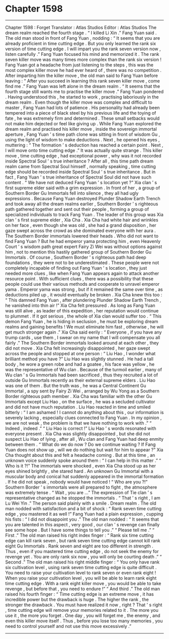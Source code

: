 
# Chapter 1598


---

Chapter 1598 : Forget
Translator :
Atlas Studios
Editor :
Atlas Studios
The dream realm reached the fourth stage .
“ I killed Li Xin .” Fang Yuan said .
The old man stood in front of Fang Yuan , nodding : “ It seems that you are already proficient in time cutting edge . But you only learned the rank six version of time cutting edge . I will impart you the rank seven version now , listen carefully .”
Fang Yuan focused his mind and memorized it .
The rank seven killer move was many times more complex than the rank six version !
Fang Yuan got a headache from just listening to the steps , this was the most complex killer move he had ever heard of , there was no competition .
After imparting him the killer move , the old man said to Fang Yuan before leaving : “ After you succeed in learning this rank seven killer move , come find me .”
Fang Yuan was left alone in the dream realm .
“ It seems that the fourth stage still wants me to practise the killer move .” Fang Yuan pondered .
Having understood this , he started to work , practising laboriously in the dream realm .
Even though the killer move was complex and difficult to master , Fang Yuan had lots of patience .
His personality had already been tempered into a piece of black steel by his previous life and the toying of fate , he was extremely firm and determined .
These small setbacks would not make him dejected or feel like giving up .
While Fang Yuan explored the dream realm and practised his killer move , inside the sovereign immortal aperture , Fang Yuan ’ s time path clone was sitting in front of wisdom Gu , using the light of wisdom to make deductions .
Next , he opened his eyes , muttering : “ The formation ’ s deduction has reached a certain point . Next , I will move onto time cutting edge .”
It was actually quite strange .
This killer move , time cutting edge , had exceptional power , why was it not recorded inside Spectral Soul ’ s true inheritance ?
After all , this time path dream realm came from Spectral Soul himself , normally speaking , time cutting edge should be recorded inside Spectral Soul ’ s true inheritance .
But in fact , Fang Yuan ’ s true inheritance of Spectral Soul did not have such content .
“ We have not deduced Fang Yuan ’ s location yet ?” Xia clan ’ s first supreme elder said with a grim expression .
In front of her , a group of Southern Border Gu Immortals fell into silence , they all had ugly expressions .
Because Fang Yuan destroyed Plunder Shadow Earth Trench and took away all the dream realms earlier , Southern Border ’ s righteous path gathered together and sent out their people , forming a group of specialized individuals to track Fang Yuan .
The leader of this group was Xia clan ’ s first supreme elder , Xia Cha .
Xia Cha had white hair and wrinkles on her face , even though she was old , she had a grand disposition , her gaze swept across the crowd as she dominated everyone with her aura .
The Southern Border immortals lowered their heads .
Who did not want to find Fang Yuan ? But he had emperor yama protecting him , even Heavenly Court ’ s wisdom path great expert Fairy Zi Wei was without options against him , not to mention this hastily gathered group of Southern Border Gu Immortals .
Of course , Southern Border ’ s righteous path had deep foundations , they were not to be underestimated . These people were not completely incapable of finding out Fang Yuan ’ s location , they just needed more clues , like when Fang Yuan appears again to attack another resource point .
With sufficient clues , there was a possibility that these people could use their various methods and cooperate to unravel emperor yama .
Emperor yama was strong , but if it remained the same over time , as deductions piled up , it would eventually be broken .
Xia Cha knew this too : “ This damned Fang Yuan , after plundering Plunder Shadow Earth Trench , he vanished into thin air !”
Xia Cha felt pressured .
As long as Fang Yuan was still alive , as leader of this expedition , her reputation would continue to plummet . If it got serious , the whole of Xia clan would suffer too .
“ This demon Fang Yuan , he is hiding in seclusion , he must be exploring dream realms and gaining benefits ! We must eliminate him fast , otherwise , he will get much stronger again .” Xia Cha said eerily : “ Everyone , if you have any trump cards , use them , I swear on my name that I will compensate you all fairly .”
The Southern Border immortals looked around at each other , they did not move .
Xia Cha felt increasingly disappointed , her gaze swept across the people and stopped at one person : “ Liu Hao , I wonder what brilliant method you have ?”
Liu Hao was slightly stunned .
He had a tall body , he wore a green robe and had a goatee , his face was yellow , he was the representative of Wu clan .
Because of the turmoil earlier , many of Wu clan ’ s Gu Immortals had been sacrificed , thus they recruited a lot of outside Gu Immortals recently as their external supreme elders . Liu Hao was one of them .
But the truth was , he was a Central Continent Gu Immortal , a spy sent by Fairy Zi Wei , arranged by Wu Yong as a Southern Border righteous path member .
Xia Cha was familiar with the other Gu Immortals except Liu Hao , on the surface , he was a secluded cultivator and did not have much reputation .
Liu Hao reacted in time and smiled bitterly : “ I am ashamed ! I cannot do anything about this , our information is severely lacking , especially clues connected to Fang Yuan . In my opinion , we are not weak , the problem is that we have nothing to work with .”
“ Indeed , indeed .”
“ Liu Hao is correct !”
Liu Hao ’ s words resonated with everyone present .
Xia Cha was slightly disappointed , but she did not suspect Liu Hao of lying , after all , Wu clan and Fang Yuan had deep enmity between them .
“ What do we do now ? Do we continue waiting ? If Fang Yuan does not show up , will we do nothing but wait for him to appear ?”
Xia Cha thought about this and felt a headache coming .
But at this time , an unknown voice suddenly spoke around them : “ I can help in this matter .”
“ Who is it ?!” The immortals were shocked , even Xia Cha stood up as her eyes shined brightly , she stared hard .
An unknown Gu Immortal with a muscular body and conical hat suddenly appeared in the immortal formation . If he did not speak , nobody would have noticed !
“ Who are you ?!” Southern Border ’ s immortals were all prepared to fight , the atmosphere was extremely tense .
“ Wait , you are …” The expression of Tie clan ’ s representative changed as he stopped the immortals .
“ That ’ s right , I am Lu Wei Yin .” The person said plainly with a smile .
Dream realm .
The old man nodded with satisfaction and a bit of shock : “ Rank seven time cutting edge , you mastered it as well !”
Fang Yuan had a plain expression , cupping his fists : “ I did not disappoint you .”
The old man nodded : “ It seems that you are talented in this aspect , very good , our clan ’ s revenge can finally see some hope . But I have some things to tell you .”
“ Please tell me .”
“ First .” The old man raised his right index finger : “ Rank six time cutting edge can kill rank seven , but rank seven time cutting edge cannot kill rank eight Gu Immortals . Rank seven and eight are too different in strength . Thus , even if you mastered time cutting edge , do not seek the enemy for revenge yet . You are only rank six now , you will only be courting death .”
“ Second .” The old man raised his right middle finger : “ You only have rank six cultivation level , using rank seven time cutting edge is quite difficult . You need to raise your cultivation level to rank seven or even rank eight ! When you raise your cultivation level , you will be able to learn rank eight time cutting edge . With a rank eight killer move , you would be able to take revenge , but before that , you need to endure !”
“ And third .” The old man raised his fourth finger : “ Time cutting edge is an extreme move , it has incredible power but the drawback is huge . The higher the rank , the stronger the drawback . You must have realized it now , right ? That ’ s right , time cutting edge will remove your memories related to it . The more you use it , the more you forget . One day , you will forget me , the enemy , and even this killer move itself . Thus , before you lose too many memories , you need to control yourself and not use this move excessively .”

---


